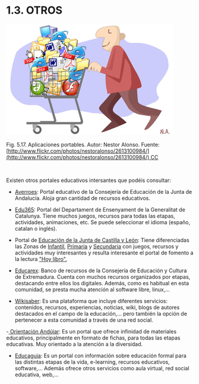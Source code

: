 
# 1.3. OTROS


![](img/2613100984_e072b7627b.jpg)

Fig. 5.17. Aplicaciones portables. Autor: Nestor Alonso. Fuente: [http://www.flickr.com/photos/nestoralonso/2613100984/](http://www.flickr.com/photos/nestoralonso/2613100984/) CC

 

Existen otros portales educativos intersantes que podéis consultar:

- [Averroes](http://www.juntadeandalucia.es/averroes/impe/web/portadaEntidad?pag=/contenidos/B/ApoyoAlCurriculo/PortalesEducativos/): Portal educativo de la Consejería de Educación de la Junta de Andalucía. Aloja gran cantidad de recursos educativos.

- [Edu365](http://www.edu365.com/): Portal del Departament de Ensenyament de la Generalitat de Catalunya. Tiene muchos juegos, recursos para todas las etapas, actividades, animaciones, etc. Se puede seleccionar el idioma (españo, catalan o inglés).

- Portal de [Educación de la Junta de Castilla y León](http://www.educa.jcyl.es/es): Tiene diferenciadas las Zonas de [Infantil](http://www.educa.jcyl.es/educacyl/cm/infantil?locale=es_ES), [Primaria](http://www.educa.jcyl.es/zonaalumnos/es?locale=es_ES) y [Secundaria](http://www.educa.jcyl.es/zonasecundaria/es?locale=es_ES) con juegos, recursos y actividades muy interesantes y resulta interesante el portal de fomento a la lectura ["Hoy libro".](http://www.educa.jcyl.es/fomentolectura/es)

- [Educarex](http://recursos.educarex.es/): Banco de recursos de la Consejería de Educación y Cultura de Extremadura. Cuenta con muchos recursos organizados por etapas, destacando entre ellos los digitales. Además, como es habitual en esta comunidad, se presta mucha atención al software libre, linux,...

- [Wikisaber](http://www.wikisaber.es/Home.aspx): Es una plataforma que incluye diferentes servicios: contenidos, recursos, experiencias, noticias, wiki, blogs de autores destacados en el campo de la educación,... pero también la opción de pertenecer a esta comunidad a través de una red social.

-[ Orientación Andújar](http://www.orientacionandujar.es/): Es un portal que ofrece infinidad de materiales educativos, principalmente en formato de fichas, para todas las etapas educativas. Muy orientado a la atención a la diversidad.

- [Educaguia](http://www.educaguia.com/): Es un portal con información sobre educación formal para las distintas etapas de la vida, e-learning, recursos educativos, software,... Además ofrece otros servicios como aula virtual, red social educativa, web,...

